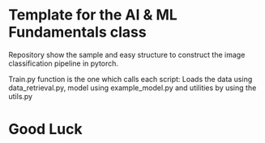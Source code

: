 <h1> Template for the AI & ML Fundamentals class </h1>


Repository show the sample and easy structure to construct the image classification pipeline in pytorch.


Train.py function is the one which calls each script: Loads the data using data_retrieval.py, model using example_model.py and utilities by using the utils.py




<h1> Good Luck </h1>